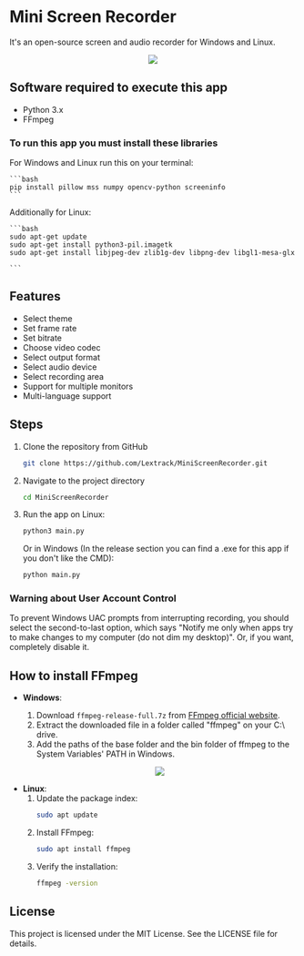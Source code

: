 # Mini Screen Recorder

It's an open-source screen and audio recorder for Windows and Linux.

<p align="center">
  <a href="https://i.postimg.cc/"><img src="https://i.postimg.cc/gcw7zKp7/recorder1-0-6.png"></a>
</p>

## Software required to execute this app

- Python 3.x
- FFmpeg

### To run this app you must install these libraries
For Windows and Linux run this on your terminal:

    ```bash
    pip install pillow mss numpy opencv-python screeninfo
    ```
Additionally for Linux:

    ```bash
    sudo apt-get update
    sudo apt-get install python3-pil.imagetk
    sudo apt-get install libjpeg-dev zlib1g-dev libpng-dev libgl1-mesa-glx

    ```

## Features

- Select theme
- Set frame rate
- Set bitrate
- Choose video codec
- Select output format
- Select audio device
- Select recording area
- Support for multiple monitors
- Multi-language support

## Steps

1. Clone the repository from GitHub

    ```bash
    git clone https://github.com/Lextrack/MiniScreenRecorder.git
    ```

2. Navigate to the project directory

    ```bash
    cd MiniScreenRecorder
    ```

3. Run the app on Linux:

    ```bash
    python3 main.py
    ```
    Or in Windows (In the release section you can find a .exe for this app if you don't like the CMD):

    ```bash
    python main.py
    ```

### Warning about User Account Control

To prevent Windows UAC prompts from interrupting recording, you should select the second-to-last option, which says "Notify me only when apps try to make changes to my computer (do not dim my desktop)". Or, if you want, completely disable it.

## How to install FFmpeg

- **Windows**:
  1. Download `ffmpeg-release-full.7z` from [FFmpeg official website](https://www.gyan.dev/ffmpeg/builds/).
  2. Extract the downloaded file in a folder called "ffmpeg" on your C:\ drive.
  3. Add the paths of the base folder and the bin folder of ffmpeg to the System Variables' PATH in Windows.

  <p align="center">
  <a href="https://i.postimg.cc/"><img src="https://i.postimg.cc/nhtSMSty/ffmpeg-Install-Windows.png"></a>
</p>

- **Linux**:
  1. Update the package index:
      ```bash
      sudo apt update
      ```
  2. Install FFmpeg:
      ```bash
      sudo apt install ffmpeg
      ```
  3. Verify the installation:
      ```bash
      ffmpeg -version
      ```

## License

This project is licensed under the MIT License. See the LICENSE file for details.
